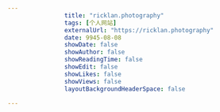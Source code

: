 ---
                title: "ricklan.photography"
                tags: [个人网站]
                externalUrl: "https://ricklan.photography"
                date: 9945-08-08
                showDate: false
                showAuthor: false
                showReadingTime: false
                showEdit: false
                showLikes: false
                showViews: false
                layoutBackgroundHeaderSpace: false
                ---

